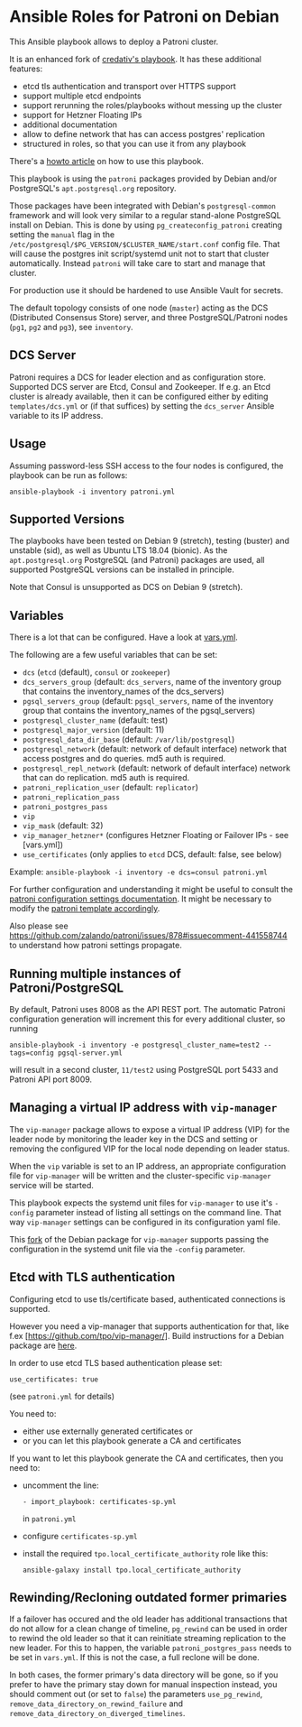 Ansible Roles for Patroni on Debian
===================================

This Ansible playbook allows to deploy a Patroni cluster.

It is an enhanced fork of [credativ's playbook](https://github.com/credativ/ansible-playbook-patroni-debian).
It has these additional features:

* etcd tls authentication and transport over HTTPS support
* support multiple etcd endpoints
* support rerunning the roles/playbooks without messing up the cluster
* support for Hetzner Floating IPs
* additional documentation
* allow to define network that has can access postgres' replication
* structured in roles, so that you can use it from any playbook

There's a [howto article](https://www.credativ.com/blog/integrating-patroni-debian)
on how to use this playbook.

This playbook is using the `patroni` packages provided by Debian and/or
PostgreSQL's `apt.postgresql.org` repository.

Those packages have been integrated with Debian's `postgresql-common`
framework and will look very similar to a regular stand-alone PostgreSQL
install on Debian. This is done by using `pg_createconfig_patroni` creating
setting the `manual` flag in the `/etc/postgresql/$PG_VERSION/$CLUSTER_NAME/start.conf`
config file. That will cause the postgres init script/systemd unit not to
start that cluster automatically. Instead `patroni` will take care to start
and manage that cluster.

For production use it should be hardened to use Ansible Vault for secrets.

The default topology consists of one node (`master`) acting as the DCS
(Distributed Consensus Store) server, and three PostgreSQL/Patroni nodes
(`pg1`, `pg2` and `pg3`), see `inventory`.

DCS Server
----------

Patroni requires a DCS for leader election and as configuration store.
Supported DCS server are Etcd, Consul and Zookeeper. If e.g. an Etcd cluster is
already available, then it can be configured either by editing
`templates/dcs.yml` or (if that suffices) by setting the `dcs_server` Ansible
variable to its IP address.

Usage
-----

Assuming password-less SSH access to the four nodes is configured, the playbook
can be run as follows:

```
ansible-playbook -i inventory patroni.yml
```

Supported Versions
------------------

The playbooks have been tested on Debian 9 (stretch), testing (buster) and
unstable (sid), as well as Ubuntu LTS 18.04 (bionic). As the
`apt.postgresql.org` PostgreSQL (and Patroni) packages are used, all supported
PostgreSQL versions can be installed in principle.

Note that Consul is unsupported as DCS on Debian 9 (stretch).
 
Variables
---------

There is a lot that can be configured. Have a look at [vars.yml](vars.yml).

The following are a few useful variables that can be set: 

 * `dcs` (`etcd` (default), `consul` or `zookeeper`)
 * `dcs_servers_group` (default: `dcs_servers`, name of the inventory group that contains
   the inventory\_names of the dcs\_servers)
 * `pgsql_servers_group` (default: `pgsql_servers`, name of the inventory group that contains
   the inventory\_names of the pgsql\_servers)
 * `postgresql_cluster_name` (default: test)
 * `postgresql_major_version` (default: 11)
 * `postgresql_data_dir_base` (default: `/var/lib/postgresql`)
 * `postgresql_network` (default: network of default interface)
   network that access postgres and do queries. md5 auth is required.
 * `postgresql_repl_network` (default: network of default interface)
   network that can do replication. md5 auth is required.
 * `patroni_replication_user` (default: `replicator`)
 * `patroni_replication_pass`
 * `patroni_postgres_pass`
 * `vip`
 * `vip_mask` (default: 32)
 * `vip_manager_hetzner*` (configures Hetzner Floating or Failover IPs - see [vars.yml])
 * `use_certificates` (only applies to `etcd` DCS, default: false, see below)

Example: `ansible-playbook -i inventory -e dcs=consul patroni.yml`

For further configuration and understanding it might be useful to consult
the [patroni configuration settings documentation](https://github.com/zalando/patroni/blob/master/docs/SETTINGS.rst).
It might be necessary to modify the [patroni template accordingly](templates/config.yml.in).

Also please see https://github.com/zalando/patroni/issues/878#issuecomment-441558744 to
understand how patroni settings propagate.

Running multiple instances of Patroni/PostgreSQL
------------------------------------------------

By default, Patroni uses 8008 as the API REST port. The automatic Patroni
configuration generation will increment this for every additional cluster, so
running

```
ansible-playbook -i inventory -e postgresql_cluster_name=test2 --tags=config pgsql-server.yml
```

will result in a second cluster, `11/test2` using PostgreSQL port 5433 and
Patroni API port 8009.

Managing a virtual IP address with `vip-manager`
------------------------------------------------

The `vip-manager` package allows to expose a virtual IP address (VIP) for the
leader node by monitoring the leader key in the DCS and setting or removing the
configured VIP for the local node depending on leader status.

When the `vip` variable is set to an IP address, an appropriate configuration
file for `vip-manager` will be written and the cluster-specific `vip-manager`
service will be started.

This playbook expects the systemd unit files for `vip-manager` to use it's
`-config` parameter instead of listing all settings on the command line. That
way `vip-manager` settings can be configured in its configuration yaml file.

This [fork](https://salsa.debian.org/tpo/vip-manager) of the Debian package for
`vip-manager` supports passing the configuration in the systemd unit file via
the `-config` parameter.

Etcd with TLS authentication
----------------------------

Configuring etcd to use tls/certificate based, authenticated connections is
supported.

However you need a vip-manager that supports authentication for that, like f.ex
[https://github.com/tpo/vip-manager/]. Build instructions for a Debian package are
[here](https://salsa.debian.org/tpo/vip-manager/-/blob/master/README.build.debian).

In order to use etcd TLS based authentication please set:

    use_certificates: true

(see `patroni.yml` for details)

You need to:

* either use externally generated certificates or
* or you can let this playbook generate a CA and certificates

If you want to let this playbook generate the CA and certificates, then
you need to:

* uncomment the line:
  
      - import_playbook: certificates-sp.yml

  in `patroni.yml`

* configure `certificates-sp.yml`

* install the required `tpo.local_certificate_authority` role like this:

      ansible-galaxy install tpo.local_certificate_authority

Rewinding/Recloning outdated former primaries
---------------------------------------------

If a failover has occured and the old leader has additional transactions that
do not allow for a clean change of timeline, `pg_rewind` can be  used in order
to rewind the old leader so that it can reinitiate streaming replication to the
new leader.  For this to happen, the variable `patroni_postgres_pass` needs to
be set in `vars.yml`.  If this is not the case, a full reclone will be done.

In both cases, the former primary's data directory will be gone, so if you
prefer to have the primary stay down for manual inspection instead, you should
comment out (or set to `false`) the parameters `use_pg_rewind`,
`remove_data_directory_on_rewind_failure` and
`remove_data_directory_on_diverged_timelines`.

